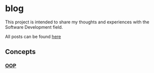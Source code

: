 # blog

This project is intended to share my thoughts and experiences with the Software Development field.

All posts can be found [here](https://gabrielslima.github.io/blog/)

## Concepts
### [OOP](https://www-numi.fnal.gov/offline_software/srt_public_context/WebDocs/Companion/cxx_crib/index.html)
